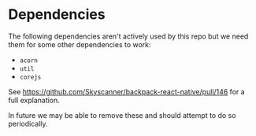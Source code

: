 # Dependencies

The following dependencies aren't actively used by this repo but we need them for some other dependencies to work:

* `acorn`
* `util`
* `corejs`

See https://github.com/Skyscanner/backpack-react-native/pull/146 for a full explanation.

In future we may be able to remove these and should attempt to do so periodically.
